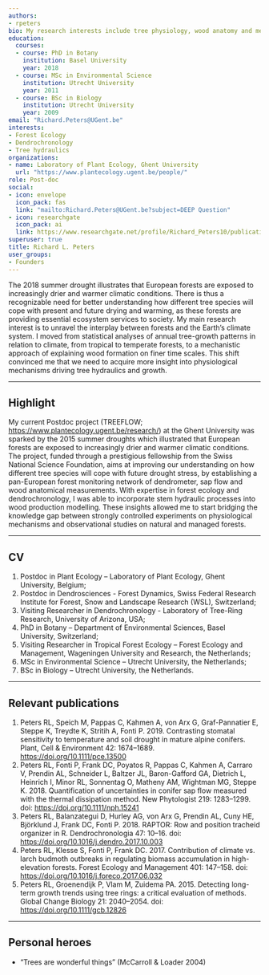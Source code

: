 ```yaml
---
authors:
- rpeters
bio: My research interests include tree physiology, wood anatomy and mechanistic modelling.
education:
  courses:
  - course: PhD in Botany
    institution: Basel University
    year: 2018
  - course: MSc in Environmental Science
    institution: Utrecht University
    year: 2011
  - course: BSc in Biology
    institution: Utrecht University
    year: 2009
email: "Richard.Peters@UGent.be"
interests:
- Forest Ecology
- Dendrochronology
- Tree hydraulics
organizations:
- name: Laboratory of Plant Ecology, Ghent University
  url: "https://www.plantecology.ugent.be/people/"
role: Post-doc
social:
- icon: envelope
  icon_pack: fas
  link: "mailto:Richard.Peters@UGent.be?subject=DEEP Question"
- icon: researchgate
  icon_pack: ai
  link: https://www.researchgate.net/profile/Richard_Peters10/publications
superuser: true
title: Richard L. Peters
user_groups:
- Founders
---
```



The 2018 summer drought illustrates that European forests are exposed to increasingly drier and warmer climatic conditions. There is thus a recognizable need for better understanding how different tree species will cope with present and future drying and warming, as these forests are providing essential ecosystem services to society. My main research interest is to unravel the interplay between forests and the Earth’s climate system. I moved from statistical analyses of annual tree-growth patterns in relation to climate, from tropical to temperate forests, to a mechanistic approach of explaining wood formation on finer time scales. This shift convinced me that we need to acquire more insight into physiological mechanisms driving tree hydraulics and growth.

____

## Highlight

My current Postdoc project (TREEFLOW; https://www.plantecology.ugent.be/research/) at the Ghent University was sparked by the 2015 summer droughts which illustrated that European forests are exposed to increasingly drier and warmer climatic conditions. The project, funded through a prestigious fellowship from the Swiss National Science Foundation, aims at improving our understanding on how different tree species will cope with future drought stress, by establishing a pan-European forest monitoring network of dendrometer, sap flow and wood anatomical measurements. With expertise in forest ecology and dendrochronology, I was able to incorporate stem hydraulic processes into wood production modelling. These insights allowed me to start bridging the knowledge gap between strongly controlled experiments on physiological mechanisms and observational studies on natural and managed forests.

___

## CV

1. Postdoc in Plant Ecology – Laboratory of Plant Ecology, Ghent University, Belgium;
2. Postdoc in Dendrosciences - Forest Dynamics, Swiss Federal Research Institute for Forest, Snow and Landscape Research (WSL), Switzerland; 
3. Visiting Researcher in Dendrochronology - Laboratory of Tree-Ring Research, University of Arizona, USA;
4. PhD in Botany – Department of Environmental Sciences, Basel University, Switzerland;
5. Visiting Researcher in Tropical Forest Ecology – Forest Ecology and Management, Wageningen University and Research, the Netherlands; 
6. MSc in Environmental Science – Utrecht University, the Netherlands;
7. BSc in Biology – Utrecht University, the Netherlands.

___

## Relevant publications  

1. Peters RL, Speich M, Pappas C, Kahmen A, von Arx G, Graf-Pannatier E, Steppe K, Treydte K, Stritih A, Fonti P. 2019. Contrasting stomatal sensitivity to temperature and soil drought in mature alpine conifers. Plant, Cell & Environment 42: 1674–1689. https://doi.org/10.1111/pce.13500  
2. Peters RL, Fonti P, Frank DC, Poyatos R, Pappas C, Kahmen A, Carraro V, Prendin AL, Schneider L, Baltzer JL, Baron-Gafford GA, Dietrich L, Heinrich I, Minor RL, Sonnentag O, Matheny AM, Wightman MG, Steppe K. 2018. Quantification of uncertainties in conifer sap flow measured with the thermal dissipation method. New Phytologist 219: 1283–1299. doi: https://doi.org/10.1111/nph.15241  
3. Peters RL, Balanzategui D, Hurley AG, von Arx G, Prendin AL, Cuny HE, Björklund J, Frank DC, Fonti P. 2018. RAPTOR: Row and position tracheid organizer in R. Dendrochronologia 47: 10–16. doi: https://doi.org/10.1016/j.dendro.2017.10.003  
4. Peters RL, Klesse S, Fonti P, Frank DC. 2017. Contribution of climate vs. larch budmoth outbreaks in regulating biomass accumulation in high-elevation forests. Forest Ecology and Management 401: 147–158. doi: https://doi.org/10.1016/j.foreco.2017.06.032  
5. Peters RL, Groenendijk P, Vlam M, Zuidema PA. 2015. Detecting long-term growth trends using tree rings: a critical evaluation of methods. Global Change Biology 21: 2040–2054. doi: https://doi.org/10.1111/gcb.12826  


___


## Personal heroes

- “Trees are wonderful things” (McCarroll & Loader 2004)
